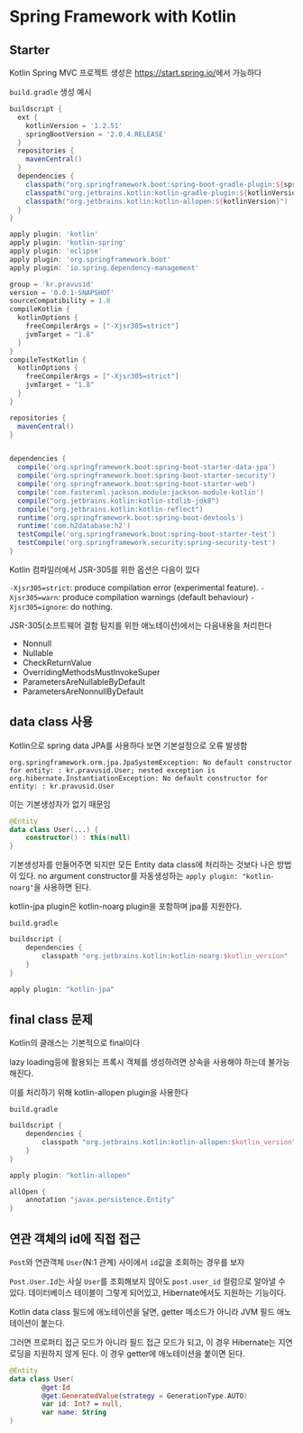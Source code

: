 # Spring Framework with Kotlin

## Starter

Kotlin Spring MVC 프로젝트 생성은 <https://start.spring.io/>에서 가능하다

`build.gradle` 생성 예시

```groovy
buildscript {
  ext {
    kotlinVersion = '1.2.51'
    springBootVersion = '2.0.4.RELEASE'
  }
  repositories {
    mavenCentral()
  }
  dependencies {
    classpath("org.springframework.boot:spring-boot-gradle-plugin:${springBootVersion}")
    classpath("org.jetbrains.kotlin:kotlin-gradle-plugin:${kotlinVersion}")
    classpath("org.jetbrains.kotlin:kotlin-allopen:${kotlinVersion}")
  }
}

apply plugin: 'kotlin'
apply plugin: 'kotlin-spring'
apply plugin: 'eclipse'
apply plugin: 'org.springframework.boot'
apply plugin: 'io.spring.dependency-management'

group = 'kr.pravusid'
version = '0.0.1-SNAPSHOT'
sourceCompatibility = 1.8
compileKotlin {
  kotlinOptions {
    freeCompilerArgs = ["-Xjsr305=strict"]
    jvmTarget = "1.8"
  }
}
compileTestKotlin {
  kotlinOptions {
    freeCompilerArgs = ["-Xjsr305=strict"]
    jvmTarget = "1.8"
  }
}

repositories {
  mavenCentral()
}


dependencies {
  compile('org.springframework.boot:spring-boot-starter-data-jpa')
  compile('org.springframework.boot:spring-boot-starter-security')
  compile('org.springframework.boot:spring-boot-starter-web')
  compile('com.fasterxml.jackson.module:jackson-module-kotlin')
  compile("org.jetbrains.kotlin:kotlin-stdlib-jdk8")
  compile("org.jetbrains.kotlin:kotlin-reflect")
  runtime('org.springframework.boot:spring-boot-devtools')
  runtime('com.h2database:h2')
  testCompile('org.springframework.boot:spring-boot-starter-test')
  testCompile('org.springframework.security:spring-security-test')
}
```

Kotlin 컴파일러에서 JSR-305를 위한 옵션은 다음이 있다

`-Xjsr305=strict`: produce compilation error (experimental feature).
`-Xjsr305=warn`: produce compilation warnings (default behaviour)
`-Xjsr305=ignore`: do nothing.

JSR-305(소프트웨어 결함 탐지를 위한 애노테이션)에서는 다음내용을 처리한다

- Nonnull
- Nullable
- CheckReturnValue
- OverridingMethodsMustInvokeSuper
- ParametersAreNullableByDefault
- ParametersAreNonnullByDefault

## data class 사용

Kotlin으로 spring data JPA를 사용하다 보면 기본설정으로 오류 발생함

`org.springframework.orm.jpa.JpaSystemException: No default constructor for entity: : kr.pravusid.User; nested exception is org.hibernate.InstantiationException: No default constructor for entity: : kr.pravusid.User`

이는 기본생성자가 없기 때문임

```kotlin
@Entity
data class User(...) {
    constructor() : this(null)
}
```

기본생성자를 만들어주면 되지만 모든 Entity data class에 처리하는 것보다 나은 방법이 있다.
no argument constructor를 자동생성하는 `apply plugin: "kotlin-noarg"`을 사용하면 된다.

kotlin-jpa plugin은 kotlin-noarg plugin을 포함하며 jpa를 지원한다.

`build.gradle`

```groovy
buildscript {
    dependencies {
        classpath "org.jetbrains.kotlin:kotlin-noarg:$kotlin_version"
    }
}

apply plugin: "kotlin-jpa"
```

## final class 문제

Kotlin의 클래스는 기본적으로 final이다

lazy loading등에 활용되는 프록시 객체를 생성하려면 상속을 사용해야 하는데 불가능해진다.

이를 처리하기 위해 kotlin-allopen plugin을 사용한다

`build.gradle`

```groovy
buildscript {
    dependencies {
        classpath "org.jetbrains.kotlin:kotlin-allopen:$kotlin_version"
    }
}

apply plugin: "kotlin-allopen"

allOpen {
    annotation "javax.persistence.Entity"
}
```

## 연관 객체의 id에 직접 접근

`Post`와 연관객체 `User`(N:1 관계) 사이에서 `id`값을 조회하는 경우를 보자

`Post.User.Id`는 사실 `User`를 조회해보지 않아도 `post.user_id` 컬럼으로 알아낼 수 있다.
데이터베이스 테이블이 그렇게 되어있고, Hibernate에서도 지원하는 기능이다.

Kotlin data class 필드에 애노테이션을 달면, getter 메소드가 아니라 JVM 필드 애노테이션이 붙는다.

그러면 프로퍼티 접근 모드가 아니라 필드 접근 모드가 되고, 이 경우 Hibernate는 지연 로딩을 지원하지 않게 된다.
이 경우 getter에 애노테이션을 붙이면 된다.

```kotlin
@Entity
data class User(
        @get:Id
        @get:GeneratedValue(strategy = GenerationType.AUTO)
        var id: Int? = null,
        var name: String
)
```
